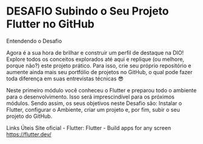 # DESAFIO Subindo o Seu Projeto Flutter no GitHub

Entendendo o Desafio
 
Agora é a sua hora de brilhar e construir um perfil de destaque na DIO! Explore todos os conceitos explorados até aqui e replique (ou melhore, porque não?) este projeto prático. Para isso, crie seu próprio repositório e aumente ainda mais seu portfólio de projetos no GitHub, o qual pode fazer toda diferença em suas entrevistas técnicas 😎
 
Neste primeiro módulo você conheceu o Flutter e preparou todo o ambiente para o desenvolvimento. Isso será imprescindível para os próximos módulos. Sendo assim, os seus objetivos neste Desafio são: Instalar o Flutter​, configurar o Ambiente, criar um projeto e, por fim, subir o seu projeto do GitHub.
 
Links Úteis
Site oficial - Flutter: Flutter - Build apps for any screen  https://flutter.dev/

